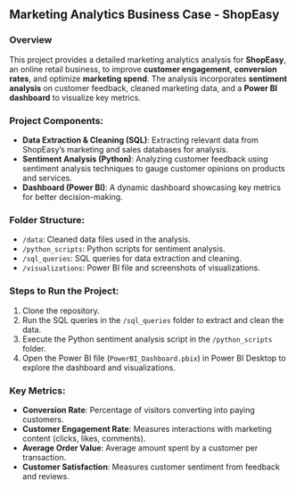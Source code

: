 ## Marketing Analytics Business Case - ShopEasy

### Overview
This project provides a detailed marketing analytics analysis for **ShopEasy**, an online retail business, to improve **customer engagement**, **conversion rates**, and optimize **marketing spend**. The analysis incorporates **sentiment analysis** on customer feedback, cleaned marketing data, and a **Power BI dashboard** to visualize key metrics.

### Project Components:
- **Data Extraction & Cleaning (SQL)**: Extracting relevant data from ShopEasy’s marketing and sales databases for analysis.
- **Sentiment Analysis (Python)**: Analyzing customer feedback using sentiment analysis techniques to gauge customer opinions on products and services.
- **Dashboard (Power BI)**: A dynamic dashboard showcasing key metrics for better decision-making.

### Folder Structure:
- `/data`: Cleaned data files used in the analysis.
- `/python_scripts`: Python scripts for sentiment analysis.
- `/sql_queries`: SQL queries for data extraction and cleaning.
- `/visualizations`: Power BI file and screenshots of visualizations.

### Steps to Run the Project:
1. Clone the repository.
2. Run the SQL queries in the `/sql_queries` folder to extract and clean the data.
3. Execute the Python sentiment analysis script in the `/python_scripts` folder.
4. Open the Power BI file (`PowerBI_Dashboard.pbix`) in Power BI Desktop to explore the dashboard and visualizations.

### Key Metrics:
- **Conversion Rate**: Percentage of visitors converting into paying customers.
- **Customer Engagement Rate**: Measures interactions with marketing content (clicks, likes, comments).
- **Average Order Value**: Average amount spent by a customer per transaction.
- **Customer Satisfaction**: Measures customer sentiment from feedback and reviews.




